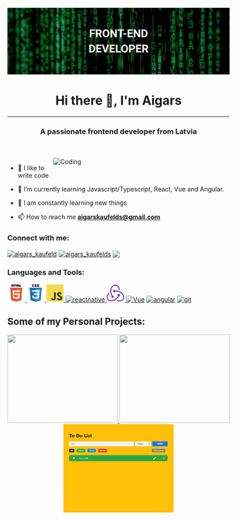 ![MasterHead](assets/Banner.jpg)

<h1 align="center"> Hi there 👋, I'm Aigars </h1>
<hr>
<h3 align="center">A passionate frontend developer from Latvia</h3>
<br><br>
<img align="right" alt="Coding" width="400" src="https://cdn.dribbble.com/users/1162077/screenshots/3848914/programmer.gif">

- 💪 I like to write code

- 🚀 I’m currently learning Javascript/Typescript, React, Vue and Angular.

- 🔭 I am constantly learning new things

- 📫 How to reach me **aigarskaufelds@gmail.com**

<h3 align="left">Connect with me:</h3>
<p align="left">

<a href="https://www.linkedin.com/in/aigars-kaufelds/" target="blank"><img align="center" src="https://raw.githubusercontent.com/rahuldkjain/github-profile-readme-generator/master/src/images/icons/Social/linked-in-alt.svg" alt="aigars_kaufeld" height="30" width="40" /></a>
<a href="https://www.instagram.com/aigar_95/" target="blank"><img align="center" src="https://raw.githubusercontent.com/rahuldkjain/github-profile-readme-generator/master/src/images/icons/Social/instagram.svg" alt="aigars_kaufelds" height="30" width="40" /></a>
<a href="mailto:aigarskaufelds@gmail.com" target="_blank" title="Gmail"><img align="center" src="https://cpng.pikpng.com/pngl/s/119-1196856_gmail-may-have-self-destructing-confidential-emails-logo.png" height="40"/></a>
</p>

<h3 align="left">Languages and Tools:</h3>
<p>
<a href="https://www.w3.org/html/" target="_blank" rel="noreferrer"> <img src="https://raw.githubusercontent.com/devicons/devicon/master/icons/html5/html5-original-wordmark.svg" alt="html5" width="40" height="40"/> </a>
<a href="https://www.w3schools.com/css/" target="_blank" rel="noreferrer"> <img src="https://raw.githubusercontent.com/devicons/devicon/master/icons/css3/css3-original-wordmark.svg" alt="css3" width="40" height="40"/> </a>
<a href="https://developer.mozilla.org/en-US/docs/Web/JavaScript" target="_blank" rel="noreferrer"> <img src="https://raw.githubusercontent.com/devicons/devicon/master/icons/javascript/javascript-original.svg" alt="javascript" width="40" height="40"/> </a>
<a href="https://reactnative.dev/" target="_blank" rel="noreferrer"> <img src="https://reactnative.dev/img/header_logo.svg" alt="reactnative" width="40" height="40"/> </a>
<a href="https://redux.js.org" target="_blank" rel="noreferrer"> <img src="https://raw.githubusercontent.com/devicons/devicon/master/icons/redux/redux-original.svg" alt="redux" width="40" height="40"/> </a>
<a href="https://vuejs.org/" target="_blank" rel="noreferrer"> <img src="https://upload.wikimedia.org/wikipedia/commons/thumb/9/95/Vue.js_Logo_2.svg/1184px-Vue.js_Logo_2.svg.png" alt="Vue" width="40" height="40"/></a>
<a href="https://angular.io" target="_blank" rel="noreferrer"> <img src="https://angular.io/assets/images/logos/angular/angular.svg" alt="angular" width="40" height="40"/></a>
<a href="https://git-scm.com/" target="_blank" rel="noreferrer"> <img src="https://www.vectorlogo.zone/logos/git-scm/git-scm-icon.svg" alt="git" width="40" height="40"/> </a>
</p>

<h2> Some of my Personal Projects:</h2>

<p align="center">
  <a href="https://github.com/Aigars95/TipCalculator">
  <img src="assets/gifs/tipCalculator.gif" width="250" height="200"/>
  </a>
  
  <a href="https://github.com/Aigars95/rock_paper_scissors_lizard_spock">
  <img src="assets/gifs/RockPaper.gif" width="250" height="200"/>
  </a>
  
  <a href="https://github.com/Aigars95/ToDoList">
  <img src="assets/gifs/TodoList.gif" width="250" height="200"/>
  </a>
</p>

<!--
**Aigars95/Aigars95** is a ✨ _special_ ✨ repository because its `README.md` (this file) appears on your GitHub profile.

Here are some ideas to get you started:

- 🔭 I’m currently working on ...
- 🌱 I’m currently learning ...
- 👯 I’m looking to collaborate on ...
- 🤔 I’m looking for help with ...
- 💬 Ask me about ...
- 📫 How to reach me: ...
- 😄 Pronouns: ...
- ⚡ Fun fact: ...
-->
